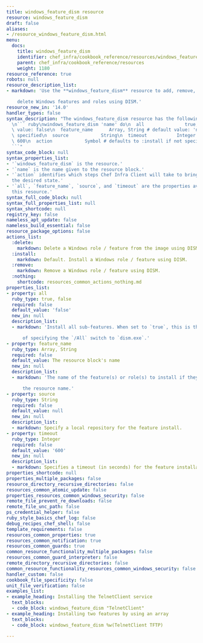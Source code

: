 ```yaml
---
title: windows_feature_dism resource
resource: windows_feature_dism
draft: false
aliases:
- /resource_windows_feature_dism.html
menu:
  docs:
    title: windows_feature_dism
    identifier: chef_infra/cookbook_reference/resources/windows_feature_dism windows_feature_dism
    parent: chef_infra/cookbook_reference/resources
    weight: 1180
resource_reference: true
robots: null
resource_description_list:
- markdown: 'Use the **windows_feature_dism** resource to add, remove, or entirely

    delete Windows features and roles using DISM.'
resource_new_in: '14.0'
handler_types: false
syntax_description: "The windows_feature_dism resource has the following syntax:\n\
  \n``` ruby\nwindows_feature_dism 'name' do\n  all               true, false # default\
  \ value: false\n  feature_name      Array, String # default value: 'name' unless\
  \ specified\n  source            String\n  timeout           Integer # default value:\
  \ 600\n  action            Symbol # defaults to :install if not specified\nend\n\
  ```"
syntax_code_block: null
syntax_properties_list:
- '`windows_feature_dism` is the resource.'
- '`name` is the name given to the resource block.'
- '`action` identifies which steps Chef Infra Client will take to bring the node into
  the desired state.'
- '`all`, `feature_name`, `source`, and `timeout` are the properties available to
  this resource.'
syntax_full_code_block: null
syntax_full_properties_list: null
syntax_shortcode: null
registry_key: false
nameless_apt_update: false
nameless_build_essential: false
resource_package_options: false
actions_list:
  :delete:
    markdown: Delete a Windows role / feature from the image using DISM.
  :install:
    markdown: Default. Install a Windows role / feature using DISM.
  :remove:
    markdown: Remove a Windows role / feature using DISM.
  :nothing:
    shortcode: resources_common_actions_nothing.md
properties_list:
- property: all
  ruby_type: true, false
  required: false
  default_value: 'false'
  new_in: null
  description_list:
  - markdown: 'Install all sub-features. When set to `true`, this is the equivalent

      of specifying the `/All` switch to `dism.exe`.'
- property: feature_name
  ruby_type: Array, String
  required: false
  default_value: The resource block's name
  new_in: null
  description_list:
  - markdown: 'The name of the feature(s) or role(s) to install if they differ from

      the resource name.'
- property: source
  ruby_type: String
  required: false
  default_value: null
  new_in: null
  description_list:
  - markdown: Specify a local repository for the feature install.
- property: timeout
  ruby_type: Integer
  required: false
  default_value: '600'
  new_in: null
  description_list:
  - markdown: Specifies a timeout (in seconds) for the feature installation.
properties_shortcode: null
properties_multiple_packages: false
resource_directory_recursive_directories: false
resources_common_atomic_update: false
properties_resources_common_windows_security: false
remote_file_prevent_re_downloads: false
remote_file_unc_path: false
ps_credential_helper: false
ruby_style_basics_chef_log: false
debug_recipes_chef_shell: false
template_requirements: false
resources_common_properties: true
resources_common_notification: true
resources_common_guards: true
common_resource_functionality_multiple_packages: false
resources_common_guard_interpreter: false
remote_directory_recursive_directories: false
common_resource_functionality_resources_common_windows_security: false
handler_custom: false
cookbook_file_specificity: false
unit_file_verification: false
examples_list:
- example_heading: Installing the TelnetClient service
  text_blocks:
  - code_block: windows_feature_dism "TelnetClient"
- example_heading: Installing two features by using an array
  text_blocks:
  - code_block: windows_feature_dism %w(TelnetClient TFTP)

---
```


